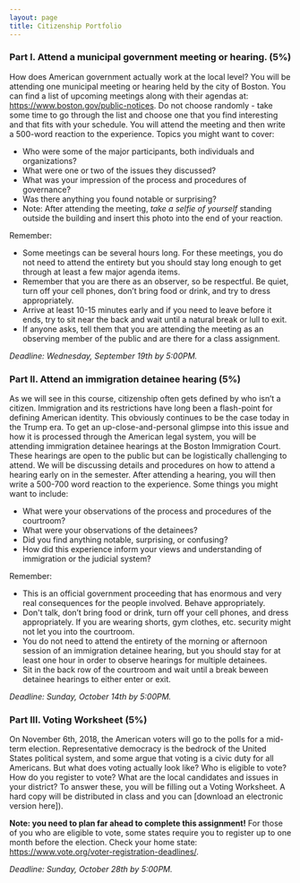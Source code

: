 ```yaml
---
layout: page
title: Citizenship Portfolio
---
```

<p></p>

### Part I. Attend a municipal government meeting or hearing. (5%)

How does American government actually work at the local level? You will be attending one municipal meeting or hearing held by the city of Boston. You can find a list of upcoming meetings along with their agendas at: <https://www.boston.gov/public-notices>. Do not choose randomly - take some time to go through the list and choose one that you find interesting and that fits with your schedule. You will attend the meeting and then write a 500-word reaction to the experience. Topics you might want to cover: 

- Who were some of the major participants, both individuals and organizations? 
- What were one or two of the issues they discussed?
- What was your impression of the process and procedures of governance?
- Was there anything you found notable or surprising?
- Note: After attending the meeting, *take a selfie of yourself* standing outside the building and insert this photo into the end of your reaction. 

Remember: 
- Some meetings can be several hours long. For these meetings, you do not need to attend the entirety but you should stay long enough to get through at least a few major agenda items.
- Remember that you are there as an observer, so be respectful. Be quiet, turn off your cell phones, don’t bring food or drink, and try to dress appropriately.
- Arrive at least 10-15 minutes early and if you need to leave before it ends, try to sit near the back and wait until a natural break or lull to exit.
- If anyone asks, tell them that you are attending the meeting as an observing member of the public and are there for a class assignment.

*Deadline: Wednesday, September 19th by 5:00PM.*

### Part II. Attend an immigration detainee hearing (5%)

As we will see in this course, citizenship often gets defined by who isn’t a citizen. Immigration and its restrictions have long been a flash-point for defining American identity. This obviously continues to be the case today in the Trump era. To get an up-close-and-personal glimpse into this issue and how it is processed through the American legal system, you will be attending immigration detainee hearings at the Boston Immigration Court. These hearings are open to the public but can be logistically challenging to attend. We will be discussing details and procedures on how to attend a hearing early on in the semester. After attending a hearing, you will then write a 500-700 word reaction to the experience. Some things you might want to include:

- What were your observations of the process and procedures of the courtroom?
- What were your observations of the detainees?
- Did you find anything notable, surprising, or confusing?
- How did this experience inform your views and understanding of immigration or the judicial system?

Remember: 
- This is an official government proceeding that has enormous and very real consequences for the people involved. Behave appropriately.  
- Don't talk, don’t bring food or drink, turn off your cell phones, and dress appropriately. If you are wearing shorts, gym clothes, etc. security might not let you into the courtroom. 
- You do not need to attend the entirety of the morning or afternoon session of an immigration detainee hearing, but you should stay for at least one hour in order to observe hearings for multiple detainees. 
- Sit in the back row of the courtroom and wait until a break beween detainee hearings to either enter or exit. 

*Deadline: Sunday, October 14th by 5:00PM.*

### Part III. Voting Worksheet (5%)

On November 6th, 2018, the American voters will go to the polls for a mid-term election. Representative democracy is the bedrock of the United States political system, and some argue that voting is a civic duty for all Americans. But what does voting actually look like? Who is eligible to vote? How do you register to vote? What are the local candidates and issues in your district? To answer these, you will be filling out a Voting Worksheet. A hard copy will be distributed in class and you can [download an electronic version here]).

**Note: you need to plan far ahead to complete this assignment!** For those of you who are eligible to vote, some states require you to register up to one month before the election. Check your home state: https://www.vote.org/voter-registration-deadlines/.

*Deadline: Sunday, October 28th by 5:00PM.* 